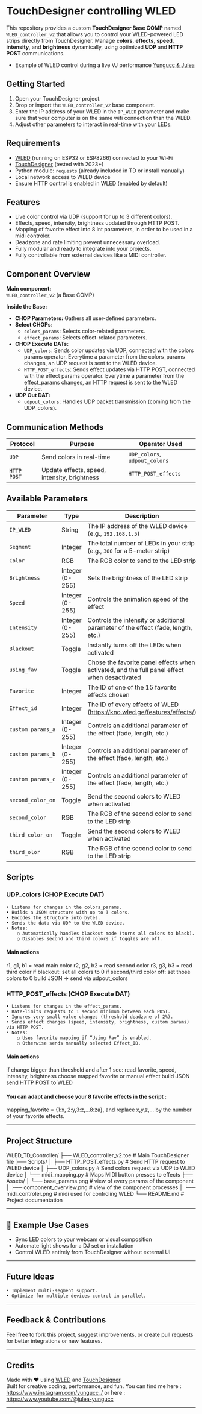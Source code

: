 # TouchDesigner controlling WLED 

This repository provides a custom **TouchDesigner Base COMP** named `WLED_controller_v2` that allows you to control your WLED-powered LED strips directly from TouchDesigner.
Manage **colors**, **effects**, **speed**, **intensity**, and **brightness** dynamically, using optimized **UDP** and **HTTP POST** communications.
		
- Example of WLED control during a live VJ performance 
 [Yungucc & Julea](https://www.youtube.com/watch?v=c6CEpSj563g&t=2102s) 

## Getting Started

1. Open your TouchDesigner project.
2. Drop or import the `WLED_controller_v2` base component.
3. Enter the IP address of your WLED in the `IP_WLED` parameter and make sure that your computer is on the same wifi connection than the WLED.
4. Adjust other parameters to interact in real-time with your LEDs.


##  Requirements

- [WLED](https://kno.wled.ge/) (running on ESP32 or ESP8266) connected to your Wi-Fi
- [TouchDesigner](https://derivative.ca/) (tested with 2023+)
- Python module: `requests` (already included in TD or install manually)
- Local network access to WLED device
- Ensure HTTP control is enabled in WLED (enabled by default)

##  Features

-  Live color control via UDP (support for up to 3 different colors).
-  Effects, speed, intensity, brightness updated through HTTP POST.
-  Mapping of favorite effect into 8 int parameters, in order to be used in a midi controler.
-  Deadzone and rate limiting prevent unnecessary overload.
-  Fully modular and ready to integrate into your projects.
-  Fully controllable from external devices like a MIDI controller.


##  Component Overview

**Main component:**  
`WLED_controller_v2` (a Base COMP)

**Inside the Base:**

- **CHOP Parameters:** Gathers all user-defined parameters.
- **Select CHOPs:**
  - `colors_params`: Selects color-related parameters.
  - `effect_params`: Selects effect-related parameters.
- **CHOP Execute DATs:**
  - `UDP_colors`: Sends color updates via UDP, connected with the colors params operator. Everytime a parameter from the colors_params changes, an UDP request is sent to the WLED device.
  - `HTTP_POST_effects`: Sends effect updates via HTTP POST, connected with the effect params operator. Everytime a parameter from the effect_params changes, an HTTP request is sent to the WLED device.
- **UDP Out DAT:**
  - `udpout_colors`: Handles UDP packet transmission (coming from the UDP_colors).



##  Communication Methods

| Protocol    | Purpose                         | Operator Used               |
|-------------|----------------------------------|-----------------------------|
| `UDP`       | Send colors in real-time         | `UDP_colors`, `udpout_colors` |
| `HTTP POST` | Update effects, speed, intensity, brightness | `HTTP_POST_effects`         |




## Available Parameters

| Parameter   | Type        | Description |
|-------------|-------------|-------------|
| `IP_WLED`   | String      | The IP address of the WLED device (e.g., `192.168.1.5`) |
| `Segment`   | Integer     | The total number of LEDs in your strip (e.g., `300` for a 5-meter strip) |
| `Color`   | RGB         | The RGB color to send to the LED strip |
| `Brightness`| Integer (0-255) | Sets the brightness of the LED strip |
| `Speed`     | Integer (0-255) | Controls the animation speed of the effect |
| `Intensity`  | Integer (0-255) | Controls the intensity or additional parameter of the effect (fade, length, etc.) |
| `Blackout`  | Toggle      | Instantly turns off the LEDs when activated |
| `using_fav`  | Toggle      | Chose the favorite panel effects when activated, and the full panel effect when desactivated|
| `Favorite`  | Integer     | The ID of one of the 15 favorite effects chosen|
| `Effect_id`  | Integer     | The ID of every effects of WLED (https://kno.wled.ge/features/effects/) |
| `custom params_a`  | Integer (0-255) | Controls an additional parameter of the effect (fade, length, etc.) |
| `custom params_b`  | Integer (0-255) | Controls an additional parameter of the effect (fade, length, etc.) |
| `custom params_c`  | Integer (0-255) | Controls an additional parameter of the effect (fade, length, etc.) |
| `second_color_on`  | Toggle      | Send the second colors to WLED when activated |
| `second_color`   | RGB         | The RGB of the second color to send to the LED strip |
| `third_color_on`  | Toggle      | Send the second colors to WLED when activated |
| `third_olor`   | RGB         | The RGB of the second color to send to the LED strip |


##  Scripts


### UDP_colors (CHOP Execute DAT)

	• Listens for changes in the colors_params.
	• Builds a JSON structure with up to 3 colors.
	• Encodes the structure into bytes.
	• Sends the data via UDP to the WLED device.
	• Notes:
		○ Automatically handles blackout mode (turns all colors to black).
		○ Disables second and third colors if toggles are off.
#### Main actions
r1, g1, b1 = read main color
r2, g2, b2 = read second color
r3, g3, b3 = read third color
if blackout:
    set all colors to 0
if second/third color off:
    set those colors to 0
build JSON -> send via udpout_colors



### HTTP_POST_effects (CHOP Execute DAT)

	• Listens for changes in the effect_params.
	• Rate-limits requests to 1 second minimum between each POST.
	• Ignores very small value changes (threshold deadzone of 2%).
	• Sends effect changes (speed, intensity, brightness, custom params) via HTTP POST.
	• Notes:
		○ Uses favorite mapping if “Using Fav” is enabled. 
		○ Otherwise sends manually selected Effect_ID.
#### Main actions
if change bigger than threshold and after 1 sec:
    read favorite, speed, intensity, brightness
    choose mapped favorite or manual effect
    build JSON
    send HTTP POST to WLED

#### You can adapt and choose your 8 favorite effects in the script :
mapping_favorite = {1:x, 2:y,3:z,...8:za}, and replace x,y,z,... by the number of your favorite effects.





---


##  Project Structure

WLED_TD_Controller/
├── WLED_controller_v2.toe              # Main TouchDesigner file
├── Scripts/
│   ├── HTTP_POST_effects.py       # Send HTTP request to WLED device
│   ├── UDP_colors.py        # Send colors request via UDP to WLED device
│   └── midi_mapping.py      # Maps MIDI button presses to effects
├── Assets/
│   └── base_params.png            # view of every params of the component
│   ├── component_overview.png        # view of the component processes
│   └── midi_controler.png      # midi used for controling WLED
└── README.md         # Project documentation

---

## 📸 Example Use Cases

- Sync LED colors to your webcam or visual composition
- Automate light shows for a DJ set or installation
- Control WLED entirely from TouchDesigner without external UI

---

##  Future Ideas

	• Implement multi-segment support.
	• Optimize for multiple devices control in parallel.

---

##  Feedback & Contributions

Feel free to fork this project, suggest improvements, or create pull requests for better integrations or new features.

---
##  Credits

Made with ❤️ using [WLED](https://kno.wled.ge/) and [TouchDesigner](https://derivative.ca/).  
Built for creative coding, performance, and fun.
You can find me here : https://www.instagram.com/yungucc_/ 
or here : https://www.youtube.com/@julea-yungucc


---
